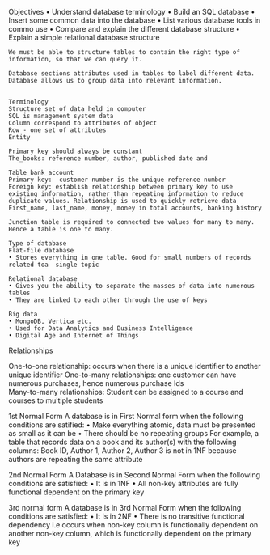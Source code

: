 Objectives
	• Understand database  terminology
	• Build an SQL database
	• Insert some common data into the database
	• List various database tools in commo use
	• Compare and explain the different database structure 
	• Explain a simple relational database structure 
	
	
	We must be able to structure tables to contain the right type of information, so that we can query it.
	
	Database sections attributes used in tables to label different data. Database allows us to group data into relevant information. 
	
	
	Terminology 
	Structure set of data held in computer 
	SQL is management system data 
	Column correspond to attributes of object
	Row - one set of attributes
	Entity 
	
	Primary key should always be constant 
	The_books: reference number, author, published date and 
	
	Table_bank_account 
	Primary key:  customer number is the unique reference number 
	Foreign key: establish relationship between primary key to use existing information, rather than repeating information to reduce duplicate values. Relationship is used to quickly retrieve data
	First_name, last_name, money, money in total accounts, banking history
	
	Junction table is required to connected two values for many to many. Hence a table is one to many. 
	
	Type of database 
	Flat-file database 
	• Stores everything in one table. Good for small numbers of records related toa  single topic
	
	Relational database 
	• Gives you the ability to separate the masses of data into numerous tables
	• They are linked to each other through the use of keys
	
	Big data
	• MongoDB, Vertica etc.
	• Used for Data Analytics and Business Intelligence 
	• Digital Age and Internet of Things 
Relationships 

One-to-one relationship: occurs when there is a unique identifier to another unique identifier
One-to-many relationships: one customer can have numerous purchases, hence numerous purchase Ids  
Many-to-many relationships: Student can be assigned to a course and courses to multiple students 

1st Normal Form
A database is in First Normal form when the following conditions are satified: 
	• Make everything atomic, data must be presented as small as it can be 
	• There should be no repeating groups
For example, a table that records data on a book and its author(s) with the following columns: Book ID, Author 1, 
Author 2, Author 3 is not in 1NF because authors are repeating the same attribute 

2nd Normal Form
A Database is in Second Normal Form when the following conditions are satisfied:
	• It is in 1NF
	• All non-key attributes are fully functional dependent on the primary key 


3rd normal form
A database is in 3rd Normal Form when the following conditions are satisfied:
	• It is in 2NF
	• There is no transitive functional dependency 
i.e occurs when non-key column is functionally dependent on another non-key column, which is functionally 
dependent on the primary key